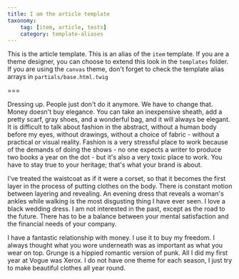 ```yaml
---
title: I am the article template
taxonomy:
    tag: [item, article, tests]
    category: template-aliases
---
```


This is the article template. This is an alias of the `item` template. If you are a theme designer, you can choose to extend this look in the `templates` folder. If you are using the `canvas` theme, don't forget to check the template alias arrays in `partials/base.html.twig`

===

Dressing up. People just don't do it anymore. We have to change that. Money doesn't buy elegance. You can take an inexpensive sheath, add a pretty scarf, gray shoes, and a wonderful bag, and it will always be elegant. It is difficult to talk about fashion in the abstract, without a human body before my eyes, without drawings, without a choice of fabric - without a practical or visual reality. Fashion is a very stressful place to work because of the demands of doing the shows - no one expects a writer to produce two books a year on the dot - but it's also a very toxic place to work. You have to stay true to your heritage; that's what your brand is about.

I've treated the waistcoat as if it were a corset, so that it becomes the first layer in the process of putting clothes on the body. There is constant motion between layering and revealing. An evening dress that reveals a woman's ankles while walking is the most disgusting thing I have ever seen. I love a black wedding dress. I am not interested in the past, except as the road to the future. There has to be a balance between your mental satisfaction and the financial needs of your company.

I have a fantastic relationship with money. I use it to buy my freedom. I always thought what you wore underneath was as important as what you wear on top. Grunge is a hippied romantic version of punk. All I did my first year at Vogue was Xerox. I do not have one theme for each season, I just try to make beautiful clothes all year round.

